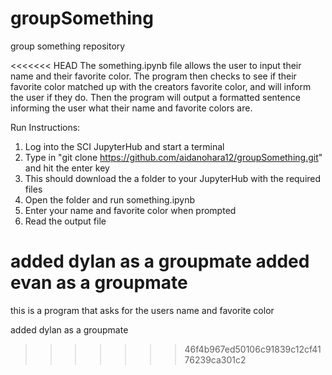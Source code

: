 # groupSomething

group something repository 

<<<<<<< HEAD
The something.ipynb file allows the user to input their name and their favorite color. The program then checks to see if their favorite color matched up with the creators favorite color, and will inform the user if they do. Then the program will output a formatted sentence informing the user what their name and favorite colors are.

Run Instructions:
1. Log into the SCI JupyterHub and start a terminal
2. Type in "git clone https://github.com/aidanohara12/groupSomething.git" and hit the enter key
3. This should download the a folder to your JupyterHub with the required files
4. Open the folder and run something.ipynb
5. Enter your name and favorite color when prompted
6. Read the output file

added dylan as a groupmate
added evan as a groupmate
=======
this is a program that asks for the users name and favorite color

added dylan as a groupmate
>>>>>>> 46f4b967ed50106c91839c12cf4176239ca301c2
